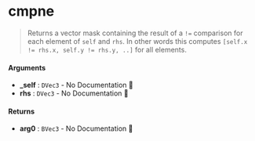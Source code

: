 # cmpne

>  Returns a vector mask containing the result of a `!=` comparison for each element of
>  `self` and `rhs`.
>  In other words this computes `[self.x != rhs.x, self.y != rhs.y, ..]` for all
>  elements.

#### Arguments

- **\_self** : `DVec3` \- No Documentation 🚧
- **rhs** : `DVec3` \- No Documentation 🚧

#### Returns

- **arg0** : `BVec3` \- No Documentation 🚧